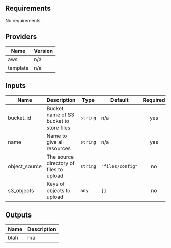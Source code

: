 <!-- BEGINNING OF PRE-COMMIT-TERRAFORM DOCS HOOK -->
## Requirements

No requirements.

## Providers

| Name | Version |
|------|---------|
| aws | n/a |
| template | n/a |

## Inputs

| Name | Description | Type | Default | Required |
|------|-------------|------|---------|:--------:|
| bucket\_id | Bucket name of S3 bucket to store files | `string` | n/a | yes |
| name | Name to give all resources | `string` | n/a | yes |
| object\_source | The source directory of files to upload | `string` | `"files/config"` | no |
| s3\_objects | Keys of objects to upload | `any` | `[]` | no |

## Outputs

| Name | Description |
|------|-------------|
| blah | n/a |

<!-- END OF PRE-COMMIT-TERRAFORM DOCS HOOK -->
